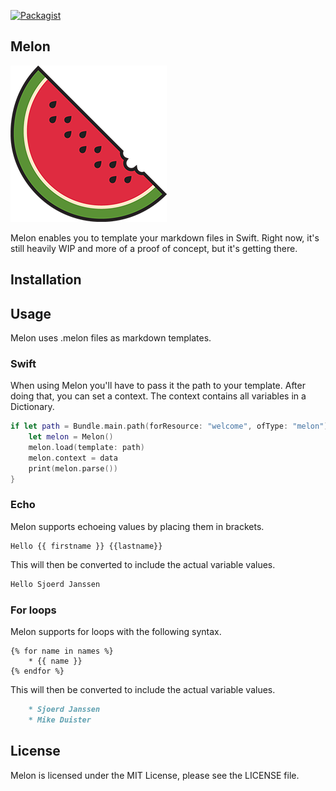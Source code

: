 [![Packagist](https://img.shields.io/packagist/l/doctrine/orm.svg)]()

## Melon

![Melon](melon.png)

Melon enables you to template your markdown files in Swift. Right now, it's still heavily WIP and more of a proof of concept, but it's getting there.

## Installation


## Usage

Melon uses .melon files as markdown templates. 

### Swift

When using Melon you'll have to pass it the path to your template. After doing that, you can set a context. The context contains all variables in a Dictionary.

```swift
if let path = Bundle.main.path(forResource: "welcome", ofType: "melon") {
    let melon = Melon()
    melon.load(template: path)
    melon.context = data
    print(melon.parse())
}
```

### Echo

Melon supports echoeing values by placing them in brackets.

```volt
Hello {{ firstname }} {{lastname}}
```

This will then be converted to include the actual variable values.

```markdown
Hello Sjoerd Janssen
```

### For loops

Melon supports for loops with the following syntax.

```volt
{% for name in names %}
    * {{ name }}
{% endfor %}
```

This will then be converted to include the actual variable values.

```markdown
    * Sjoerd Janssen
    * Mike Duister
```

## License

Melon is licensed under the MIT License, please see the LICENSE file.

